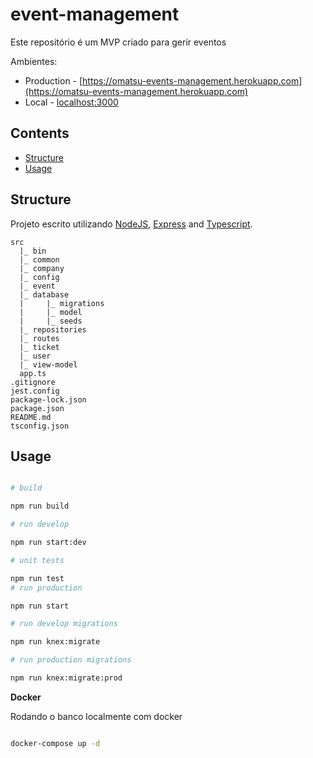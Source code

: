 # event-management
Este repositório é um MVP criado para gerir eventos


Ambientes:

- Production - [https://omatsu-events-management.herokuapp.com](https://omatsu-events-management.herokuapp.com)
- Local - [localhost:3000](localhost:3000)


## Contents

- [Structure](#structure)
- [Usage](#usage)

## Structure

Projeto escrito utilizando [NodeJS](https://nodejs.org/en/), [Express](https://expressjs.com/) and [Typescript](https://www.typescriptlang.org/).

```
src
  |_ bin
  |_ common
  |_ company
  |_ config
  |_ event
  |_ database
  |     |_ migrations
  |     |_ model
  |     |_ seeds
  |_ repositories
  |_ routes
  |_ ticket
  |_ user
  |_ view-model
  app.ts
.gitignore
jest.config
package-lock.json
package.json
README.md
tsconfig.json
```

## Usage

```bash

# build

npm run build

# run develop

npm run start:dev

# unit tests

npm run test
# run production

npm run start

# run develop migrations

npm run knex:migrate

# run production migrations

npm run knex:migrate:prod


```

**Docker**

Rodando o banco localmente com docker

```bash

docker-compose up -d

```
